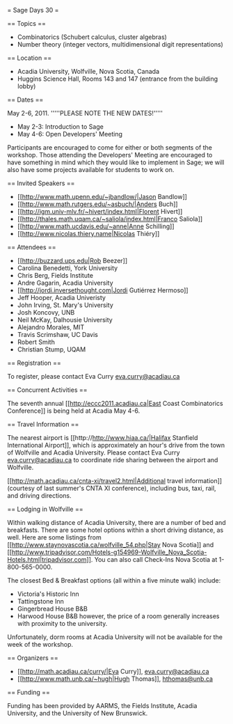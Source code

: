 = Sage Days 30 =

== Topics ==

 * Combinatorics (Schubert calculus, cluster algebras)
 * Number theory (integer vectors, multidimensional digit representations)

== Location ==

 * Acadia University, Wolfville, Nova Scotia, Canada
 * Huggins Science Hall, Rooms 143 and 147 (entrance from the building lobby)

== Dates ==

 May 2-6, 2011.  '''''PLEASE NOTE THE NEW DATES!'''''

 * May 2-3: Introduction to Sage
 * May 4-6: Open Developers' Meeting

Participants are encouraged to come for either or both segments of the workshop.  Those attending the Developers' Meeting are encouraged to have something in mind which they would like to implement in Sage; we will also have some projects available for students to work on.

== Invited Speakers ==

 * [[http://www.math.upenn.edu/~jbandlow/|Jason Bandlow]]
 * [[http://www.math.rutgers.edu/~asbuch/|Anders Buch]]
 * [[http://igm.univ-mlv.fr/~hivert/index.html|Florent Hivert]]
 * [[http://thales.math.uqam.ca/~saliola/index.html|Franco Saliola]]
 * [[http://www.math.ucdavis.edu/~anne|Anne Schilling]]
 * [[http://www.nicolas.thiery.name|Nicolas Thiéry]]

== Attendees ==

 * [[http://buzzard.ups.edu|Rob Beezer]]
 * Carolina Benedetti, York University
 * Chris Berg, Fields Institute
 * Andre Gagarin, Acadia University
 * [[http://jordi.inversethought.com|Jordi Gutiérrez Hermoso]]
 * Jeff Hooper, Acadia Univeristy
 * John Irving, St. Mary's University
 * Josh Koncovy, UNB
 * Neil McKay, Dalhousie University
 * Alejandro Morales, MIT
 * Travis Scrimshaw, UC Davis
 * Robert Smith
 * Christian Stump, UQAM

== Registration ==

To register, please contact Eva Curry <eva.curry@acadiau.ca>

== Concurrent Activities ==

The seventh annual [[http://eccc2011.acadiau.ca|East Coast Combinatorics Conference]] is being held at Acadia May 4-6.  

== Travel Information ==

The nearest airport is [[http://http://www.hiaa.ca/|Halifax Stanfield International Airport]], which is approximately an hour's drive from the town of Wolfville and Acadia University.  Please contact Eva Curry <eva.curry@acadiau.ca> to coordinate ride sharing between the airport and Wolfville.

[[http://math.acadiau.ca/cnta-xi/travel2.html|Additional travel information]] (courtesy of last summer's CNTA XI conference), including bus, taxi, rail, and driving directions.

== Lodging in Wolfville ==

Within walking distance of Acadia University, there are a number of bed and breakfasts.  There are some hotel options within a short driving distance, as well.  Here are some listings from [[http://www.staynovascotia.ca/wolfville_54.php|Stay Nova Scotia]] and [[http://www.tripadvisor.com/Hotels-g154969-Wolfville_Nova_Scotia-Hotels.html|tripadvisor.com]].  You can also call Check-Ins Nova Scotia at 1-800-565-0000.

The closest Bed & Breakfast options (all within a five minute walk) include:
 * Victoria's Historic Inn
 * Tattingstone Inn
 * Gingerbread House B&B
 * Harwood House B&B
however, the price of a room generally increases with proximity to the university.

Unfortunately, dorm rooms at Acadia University will not be available for the week of the workshop.

== Organizers ==

 * [[http://math.acadiau.ca/curry/|Eva Curry]], <eva.curry@acadiau.ca>
 * [[http://www.math.unb.ca/~hugh|Hugh Thomas]], <hthomas@unb.ca>

== Funding ==

Funding has been provided by AARMS, the Fields Institute, Acadia University, and the University of New Brunswick.
